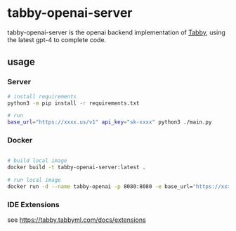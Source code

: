 # tabby-openai-server

tabby-openai-server is the openai backend implementation of [Tabby](https://github.com/TabbyML/tabby), using the latest
gpt-4 to complete code.

## usage

### Server

```bash
# install requirements
python3 -m pip install -r requirements.txt

# run
base_url="https://xxxx.us/v1" api_key="sk-xxxx" python3 ./main.py
```

### Docker
```bash

# build local image 
docker build -t tabby-openai-server:latest .

# run local image 
docker run -d --name tabby-openai -p 8080:8080 -e base_url="https://xxx.com/v1" -e api_key="sk-xxxx"  tabby-openai-server:latest
```

### IDE Extensions

see https://tabby.tabbyml.com/docs/extensions
